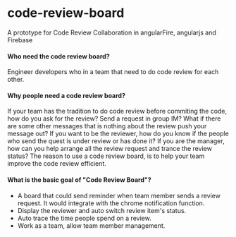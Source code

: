 code-review-board
=================

A prototype for Code Review Collaboration in angularFire, angularjs and Firebase

#### Who need the code review board?
Engineer developers who in a team that need to do code review for each other. 

#### Why people need a code review board?
If your team has the tradition to do code review before commiting the code, how do you ask for the review?
Send a request in group IM? What if there are some other messages that is nothing about the review push your message out?
If you want to be the reviewer, how do you know if the people who send the quest is under review or has done it?
If you are the manager, how can you help arrange all the review request and trance the review status?
The reason to use a code review board, is to help your team improve the code review efficient.

#### What is the basic goal of "Code Review Board"?
* A board that could send reminder when team member sends a review request. It would integrate with the chrome notification function.
* Display the reviewer and auto switch review item's status.
* Auto trace the time people spend on a review.
* Work as a team, allow team member management.
